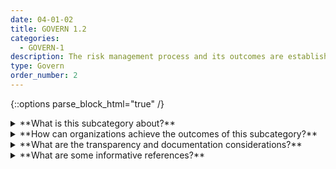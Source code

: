 ```yaml
---
date: 04-01-02
title: GOVERN 1.2
categories:
  - GOVERN-1
description: The risk management process and its outcomes are established through transparent mechanisms and all significant risks are measured.
type: Govern
order_number: 2
---
```

{::options parse_block_html="true" /}


<details>
<summary markdown="span">**What is this subcategory about?**</summary>
<br>
Standardized documentation can operationalize how organizational AI risk management processes are implemented and recorded. Systematizing documentation can also enhance accountability efforts. By adding their contact information to a work product document, AI actors can improve communication, increase ownership of work products, and potentially enhance consideration of product quality. Documentation may generate downstream benefits related to improved system replicability and robustness. Proper documentation storage and access procedures allow for quick retrieval of critical information during a negative incident.

</details>

<details>
<summary markdown="span">**How can organizations achieve the outcomes of this subcategory?**</summary>
* Establish policies and procedures for monitoring AI system performance, and to address bias, securitiy, privacy and other trustworthy characteristics, across the lifecycle of the system.
* Establish policies for AI system incident response, or confirm that existing incident response policies address AI systems.
* Establish policies to define organizational functions and personnel responsible for AI system monitoring and incident response activities.
* Establish mechanisms to provide recourse for impacted individuals or communities to contest problematic AI system outcomes.

</details>

<details>
<summary markdown="span">**What are the transparency and documentation considerations?**</summary>
<br>
Column G goes here.

</details>

<details>
<summary markdown="span">**What are some informative references?**</summary>
<br>
National Institute of Standards and Technology. (2018). Framework for improving critical infrastructure cybersecurity. URL: https://nvlpubs. nist. gov/nistpubs/CSWP/NIST. CSWP, 4162018.

National Institute of Standards and Technology. (2012). Computer Security Incident Handling Guide. NIST Special Publication 800-61 Revision 2. URL: https://nvlpubs.nist.gov/nistpubs/specialpublications/nist.sp.800-61r2.pdf

</details>
